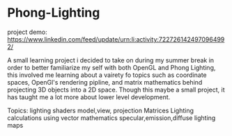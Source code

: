 # Phong-Lighting
project demo:
https://www.linkedin.com/feed/update/urn:li:activity:7227261424970964992/

A small learning project i decided to take on during my summer break in order to better familiarize my self with both OpenGL and Phong Lighting, this involved me learning about a vairety fo topics such 
as coordinate spaces, OpenGl's rendering pipline, and matrix mathematics behind projecting 3D objects into a 2D space. Though this maybe a small project, it has taught me a lot more about lower level development.

Topics: 
lighting shaders 
model,view, projection Matrices 
Lighting calculations using vector mathematics 
specular,emission,diffuse lighting maps 



